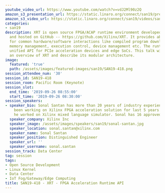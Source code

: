 ```yaml
---
youtube_video_url: https://www.youtube.com/watch?v=vdJ2Ml90z2Q
amazon_s3_presentation_url: https://static.linaro.org/connect/san19/presentations/san19-418.pdf
amazon_s3_video_url: https://static.linaro.org/connect/san19/videos/san19-418.mp4
categories:
- san19
description: XRT is open source FPGA/ACAP runtime environment developed by Xilinx
  and hosted on GitHub -- https://github.com/Xilinx/XRT. It provides abstractions
  for common hardware/software interactions like compiled program download, DMA operations,
  memory management, execution control, device management etc. The runtime provides
  unified API for PCIe acceleration devices and edge SoCs. This talk will provide
  an overview of XRT and describe its modular architecture.
image:
  featured: 'true'
  path: /assets/images/featured-images/san19/SAN19-418.png
session_attendee_num: '30'
session_id: SAN19-418
session_room: Pacific Room (Keynote)
session_slot:
  end_time: '2019-09-26 08:55:00'
  start_time: '2019-09-26 08:30:00'
session_speakers:
- speaker_bio: Sonal Santan has more than 20 years of industry experience. He has
    been working on Xilinx FPGA acceleration solution for last 5 years. Prior to that
    he worked on Xilinx mixed language simulator. Sonal has 16 approved US patents.
  speaker_company: Xilinx Inc
  speaker_image: /assets/images/speakers/san19/sonal-santan.jpg
  speaker_location: sonal.santan@xilinx.com
  speaker_name: Sonal Santan
  speaker_position: Distinguished Engineer
  speaker_url: ''
  speaker_username: sonal.santan
session_track: Data Center
tag: session
tags:
- Open Source Development
- Linux Kernel
- Data Center
- IoT Fog/Gateway/Edge Computing
title: SAN19-418 - XRT - FPGA Acceleration Runtime API
---
```

